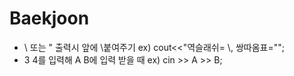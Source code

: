 # Baekjoon
- \ 또는 " 출력시 앞에 \붙여주기    ex) cout<<"역슬래쉬= \\, 쌍따옴표=\"";
- 3 4를 입력해 A B에 입력 받을 때   ex) cin >> A >> B;
